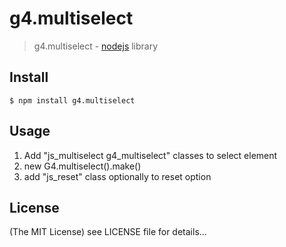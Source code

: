 g4.multiselect
======

> g4.multiselect - [nodejs](http://nodejs.org) library

## Install

    $ npm install g4.multiselect

## Usage

1. Add "js_multiselect g4_multiselect" classes to select element
2. new G4.multiselect().make()
3. add "js_reset" class optionally to reset option

## License

(The MIT License)
see LICENSE file for details...